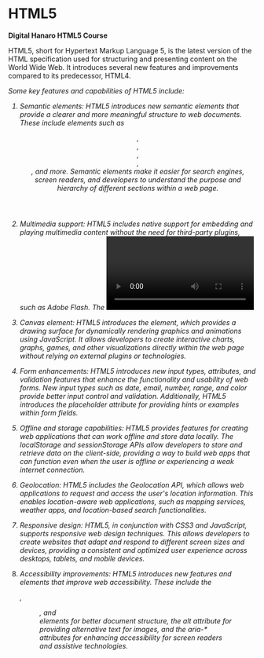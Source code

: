 # HTML5

<strong>Digital Hanaro HTML5 Course</strong>

HTML5, short for Hypertext Markup Language 5, is the latest version of the HTML specification used for structuring and presenting content on the World Wide Web. It introduces several new features and improvements compared to its predecessor, HTML4.

<i>Some key features and capabilities of HTML5 include:

1. Semantic elements: HTML5 introduces new semantic elements that provide a clearer and more meaningful structure to web documents. These include elements such as <header>, <nav>, <article>, <section>, <footer>, and more. Semantic elements make it easier for search engines, screen readers, and developers to understand the purpose and hierarchy of different sections within a web page.

2. Multimedia support: HTML5 includes native support for embedding and playing multimedia content without the need for third-party plugins, such as Adobe Flash. The <video> and <audio> elements allow developers to embed video and audio content directly into web pages, providing better cross-platform compatibility and improved performance.

3. Canvas element: HTML5 introduces the <canvas> element, which provides a drawing surface for dynamically rendering graphics and animations using JavaScript. It allows developers to create interactive charts, graphs, games, and other visualizations directly within the web page without relying on external plugins or technologies.

4. Form enhancements: HTML5 introduces new input types, attributes, and validation features that enhance the functionality and usability of web forms. New input types such as date, email, number, range, and color provide better input control and validation. Additionally, HTML5 introduces the placeholder attribute for providing hints or examples within form fields.

5. Offline and storage capabilities: HTML5 provides features for creating web applications that can work offline and store data locally. The localStorage and sessionStorage APIs allow developers to store and retrieve data on the client-side, providing a way to build web apps that can function even when the user is offline or experiencing a weak internet connection.

6. Geolocation: HTML5 includes the Geolocation API, which allows web applications to request and access the user's location information. This enables location-aware web applications, such as mapping services, weather apps, and location-based search functionalities.

7. Responsive design: HTML5, in conjunction with CSS3 and JavaScript, supports responsive web design techniques. This allows developers to create websites that adapt and respond to different screen sizes and devices, providing a consistent and optimized user experience across desktops, tablets, and mobile devices.

8. Accessibility improvements: HTML5 introduces new features and elements that improve web accessibility. These include the <main>, <figure>, and <figcaption> elements for better document structure, the alt attribute for providing alternative text for images, and the aria-* attributes for enhancing accessibility for screen readers and assistive technologies.</i>
